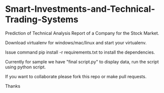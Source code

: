 # Smart-Investments-and-Technical-Trading-Systems
Prediction of Technical Analysis Report of a Company for the Stock Market. 

Download virtualenv for windows/mac/linux and start your virtualenv.

Issue command pip install -r requirements.txt to install the dependencies.

Currently for sample we have "final script.py" to display data, run the script using python script.

If you want to collaborate please fork this repo or make pull requests.

Thanks
